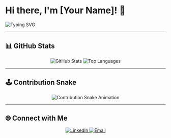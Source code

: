 # Hi there, I'm [Your Name]! 👋  

![Typing SVG](https://readme-typing-svg.herokuapp.com?color=F75990&lines=Welcome+to+my+GitHub+Profile!;I+love+coding!;Open+to+collaboration!)

---

## 📊 GitHub Stats  
<p align="center">
  <img src="https://github-readme-stats.vercel.app/api?username=Syaaddd&show_icons=true&theme=radical" alt="GitHub Stats" />
  <img src="https://github-readme-stats.vercel.app/api/top-langs/?username=Syaaddd&layout=compact&theme=radical" alt="Top Languages" />
</p>

---

## 🕹️ Contribution Snake  
<p align="center">
  <img src="https://github.com/Syaaddd/Syaaddd/blob/output/github-contribution-grid-snake.svg" alt="Contribution Snake Animation" />
</p>

---

## 🌐 Connect with Me  
<p align="center">
  <a href="https://www.linkedin.com/in/yourprofile" target="_blank">
    <img src="https://img.shields.io/badge/-LinkedIn-blue?style=for-the-badge&logo=linkedin&logoColor=white" alt="LinkedIn" />
  </a>
  <a href="mailto:your.email@example.com" target="_blank">
    <img src="https://img.shields.io/badge/-Email-D14836?style=for-the-badge&logo=gmail&logoColor=white" alt="Email" />
  </a>
</p>  
